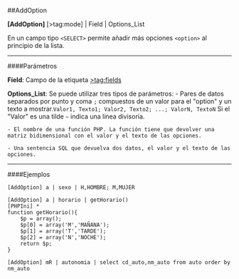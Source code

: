 ##AddOption

**[AddOption]** [>tag:mode] | Field | Options_List 

En un campo tipo `<SELECT>` permite añadir más opciones `<option>` al principio de la lista.

- - -

####Parámetros

**Field**:
	Campo de la etiqueta [>tag:fields](Fields)

**Options_List**:
	Se puede utilizar tres tipos de parámetros:
    - Pares de datos separados por punto y coma `;` compuestos de un valor para el "option" y un texto a mostrar.`Valor1, Texto1; Valor2, Texto2; ...; ValorN, TextoN`  Si el "Valor" es una tilde `~` indica una  linea divisoria.

	- El nombre de una función PHP. La función tiene que devolver una matriz bidimensional con el valor y el texto de las opciones.
    
    - Una sentencia SQL que devuelva dos datos, el valor y el texto de las opciones.

- - -

####Ejemplos

```
[AddOption] a | sexo | H,HOMBRE; M,MUJER

[AddOption] a | horario | getHorario()
[PHPIni] *
function getHorario(){
	$p = array();
	$p[0] = array('M','MAÑANA');
	$p[1] = array('T','TARDE');
	$p[2] = array('N','NOCHE');
	return $p;
}

[AddOption] mR | autonomia | select cd_auto,nm_auto from auto order by nm_auto



```